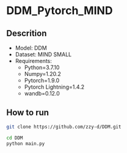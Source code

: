 # DDM_Pytorch_MIND
 
## Descrition
- Model: DDM
- Dataset: MIND SMALL
- Requirements:
    - Python=3.7.10
    - Numpy=1.20.2
    - Pytorch=1.9.0
    - Pytorch Lightning=1.4.2
    - wandb=0.12.0
    
## How to run
```bash
git clone https://github.com/zzy-d/DDM.git

cd DDM
python main.py
```
